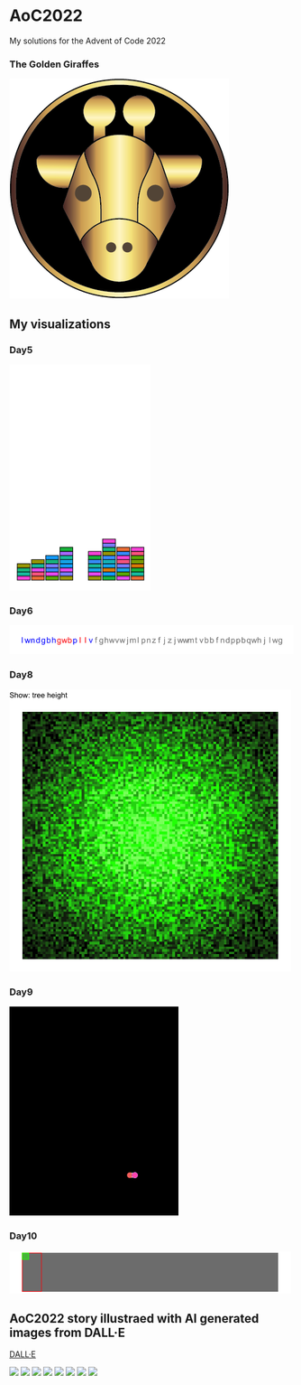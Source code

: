 # AoC2022
My solutions for the Advent of Code 2022


### The Golden Giraffes
![image](https://github.com/AndreaBarghetti/AoC2021/blob/main/golden_giraffes.png)


## My visualizations

### Day5
![<img src="Day5/animation.gif" width="500"/>](Day5/animation.gif)

### Day6
![<img src="Day6/animation.gif" width="500"/>](Day6/animation.gif)

### Day8
![<img src="Day8/animation.gif" width="500"/>](Day8/animation.gif)

### Day9
![<img src="Day9/animation.gif" width="500"/>](Day9/animation.gif)

### Day10
![<img src="Day10/animation.gif" width="500"/>](Day10/animation.gif)

## AoC2022 story illustraed with AI generated images from DALL·E
[DALL·E](https://labs.openai.com/)

<img src="Day1/DALL·E.png" width="200"/> <img src="Day2/DALL·E.png" width="200"/> <img src="Day3/DALL·E.png" width="200"/> <img src="Day4/DALL·E.png" width="200"/> <img src="Day5/DALL·E.png" width="200"/> <img src="Day6/DALL·E.png" width="200"/> <img src="Day7/DALL·E.png" width="200"/> <img src="Day8/DALL·E.png" width="200"/>

